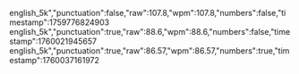 english_5k","punctuation":false,"raw":107.8,"wpm":107.8,"numbers":false,"timestamp":1759776824903
english_5k","punctuation":true,"raw":88.6,"wpm":88.6,"numbers":false,"timestamp":1760021945657
english_5k","punctuation":true,"raw":86.57,"wpm":86.57,"numbers":true,"timestamp":1760037161972
